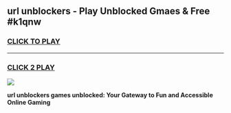 
## url unblockers - Play Unblocked Gmaes & Free #k1qnw
<h3>
<a href="https://news.freeplayer.one?title=url_unblockers&ref=03M">CLICK TO PLAY</a></h3>
<hr>

<h3>
<a href="https://news.freeplayer.one?title=url_unblockers&ref=03M">CLICK 2 PLAY</a>
  
</h3>

<a href="https://news.freeplayer.one?title=url_unblockers&ref=03M"><img src="https://clearcache.store/games.png"></a>


**url unblockers games unblocked: Your Gateway to Fun and Accessible Online Gaming**

